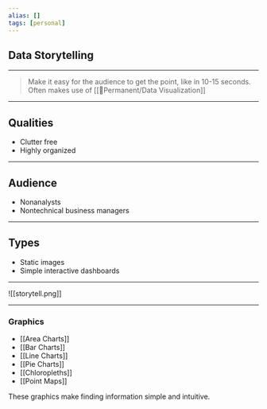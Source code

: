 ```yaml
---
alias: []
tags: [personal]
---
```

## Data Storytelling

---
> Make it easy for the audience to get the point, like in 10-15 seconds. Often makes use of [[🗻Permanent/Data Visualization]]

---
## Qualities

- Clutter free
- Highly organized

---
## Audience

- Nonanalysts
- Nontechnical business managers

---
## Types

- Static images
- Simple interactive dashboards

---
![[storytell.png]]

---
### Graphics

- [[Area Charts]]
- [[Bar Charts]]
- [[Line Charts]]
- [[Pie Charts]]
- [[Chloropleths]]
- [[Point Maps]]

These graphics make finding information simple and intuitive.
